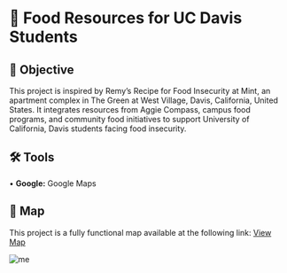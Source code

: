  # 🍉 Food Resources for UC Davis Students
## 🎯 Objective <br>
This project is inspired by Remy’s Recipe for Food Insecurity at Mint, an apartment complex in The Green at West Village, Davis, California, United States. It integrates resources from Aggie Compass, campus food programs, and community food initiatives to support University of California, Davis students facing food insecurity. <p>
## 🛠️ Tools <br>
• <b>Google:</b> Google Maps <p>
## 🧭 Map <br>
This project is a fully functional map available at the following link: [View Map](https://www.google.com/maps/d/u/0/edit?mid=1t1K7LJij3VG0_I-Iuf8NwHES3_MxRYg&usp=sharing) <p>
![me]()
